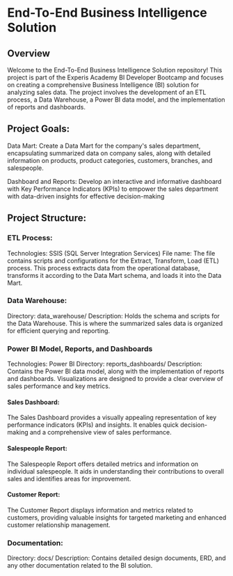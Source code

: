 
# End-To-End Business Intelligence Solution
## Overview

Welcome to the End-To-End Business Intelligence Solution repository! This project is part of the Experis Academy BI Developer Bootcamp and focuses on creating a comprehensive Business Intelligence (BI) solution for analyzing sales data.
The project involves the development of an ETL process, a Data Warehouse, a Power BI data model, and the implementation of reports and dashboards.


## Project Goals:

Data Mart:
Create a Data Mart for the company's sales department, encapsulating summarized data on company sales, along with detailed information on products, product categories, customers, branches, and salespeople.

Dashboard and Reports:
Develop an interactive and informative dashboard with Key Performance Indicators (KPIs) to empower the sales department with data-driven insights for effective decision-making

## Project Structure:
### ETL Process:
Technologies: SSIS (SQL Server Integration Services)
File name: 
The file contains scripts and configurations for the Extract, Transform, Load (ETL) process. This process extracts data from the operational database, transforms it according to the Data Mart schema, and loads it into the Data Mart.

### Data Warehouse:
Directory: data_warehouse/
Description: Holds the schema and scripts for the Data Warehouse. This is where the summarized sales data is organized for efficient querying and reporting.

### Power BI Model, Reports, and Dashboards
Technologies: Power BI
Directory: reports_dashboards/
Description: Contains the Power BI data model, along with the implementation of reports and dashboards. Visualizations are designed to provide a clear overview of sales performance and key metrics.

#### Sales Dashboard:
The Sales Dashboard provides a visually appealing representation of key performance indicators (KPIs) and insights. It enables quick decision-making and a comprehensive view of sales performance.

#### Salespeople Report:
The Salespeople Report offers detailed metrics and information on individual salespeople. It aids in understanding their contributions to overall sales and identifies areas for improvement.

#### Customer Report:
The Customer Report displays information and metrics related to customers, providing valuable insights for targeted marketing and enhanced customer relationship management.

### Documentation:
Directory: docs/
Description: Contains detailed design documents, ERD, and any other documentation related to the BI solution.








